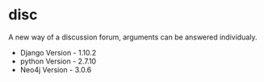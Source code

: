# disc
A new way of a discussion forum, arguments can be answered individualy.

* Django Version - 1.10.2
* python Version - 2.7.10
* Neo4j Version - 3.0.6
